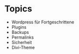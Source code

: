 # Topics

  - Wordpress für Fortgeschrittene
  - Plugins
  - Backups
  - Permalinks
  - Sicherheit
  - Divi-Theme
